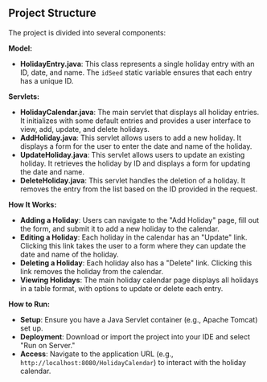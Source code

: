 ## Project Structure

The project is divided into several components:

**Model:**
- **HolidayEntry.java**: This class represents a single holiday entry with an ID, date, and name. The `idSeed` static variable ensures that each entry has a unique ID.

**Servlets:**
- **HolidayCalendar.java**: The main servlet that displays all holiday entries. It initializes with some default entries and provides a user interface to view, add, update, and delete holidays.
- **AddHoliday.java**: This servlet allows users to add a new holiday. It displays a form for the user to enter the date and name of the holiday.
- **UpdateHoliday.java**: This servlet allows users to update an existing holiday. It retrieves the holiday by ID and displays a form for updating the date and name.
- **DeleteHoliday.java**: This servlet handles the deletion of a holiday. It removes the entry from the list based on the ID provided in the request.

**How It Works:**
- **Adding a Holiday**: Users can navigate to the "Add Holiday" page, fill out the form, and submit it to add a new holiday to the calendar.
- **Editing a Holiday**: Each holiday in the calendar has an "Update" link. Clicking this link takes the user to a form where they can update the date and name of the holiday.
- **Deleting a Holiday**: Each holiday also has a "Delete" link. Clicking this link removes the holiday from the calendar.
- **Viewing Holidays**: The main holiday calendar page displays all holidays in a table format, with options to update or delete each entry.

**How to Run:**
- **Setup**: Ensure you have a Java Servlet container (e.g., Apache Tomcat) set up.
- **Deployment**: Download or import the project into your IDE and select "Run on Server."
- **Access**: Navigate to the application URL (e.g., `http://localhost:8080/HolidayCalendar`) to interact with the holiday calendar.
